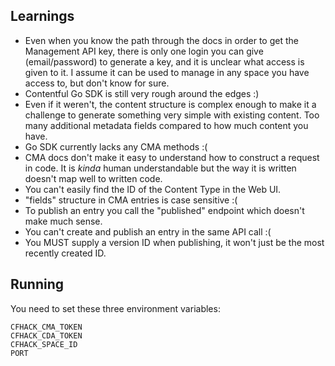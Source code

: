 ## Learnings
* Even when you know the path through the docs in order to get the Management
  API key, there is only one login you can give (email/password) to generate
  a key, and it is unclear what access is given to it. I assume it can be used
  to manage in any space you have access to, but don't know for sure.
* Contentful Go SDK is still very rough around the edges :)
* Even if it weren't, the content structure is complex enough to make it a
  challenge to generate something very simple with existing content. Too many
  additional metadata fields compared to how much content you have.
* Go SDK currently lacks any CMA methods :(
* CMA docs don't make it easy to understand how to construct a request in code.
  It is _kinda_ human understandable but the way it is written doesn't map well
  to written code.
* You can't easily find the ID of the Content Type in the Web UI.
* "fields" structure in CMA entries is case sensitive :(
* To publish an entry you call the "published" endpoint which doesn't make much
  sense.
* You can't create and publish an entry in the same API call :(
* You MUST supply a version ID when publishing, it won't just be the most
  recently created ID.

## Running
You need to set these three environment variables:
```
CFHACK_CMA_TOKEN
CFHACK_CDA_TOKEN
CFHACK_SPACE_ID
PORT
```
